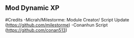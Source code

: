 ## Mod Dynamic XP 

#Credits
-Micrah/Milestorme: Module Creator/ Script Update (https://github.com/milestorme)
-Conanhun Script (https://github.com/conan513)
